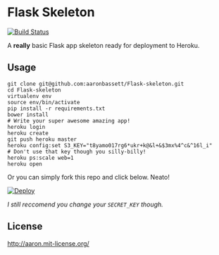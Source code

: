 Flask Skeleton
===========

[![Build Status](https://travis-ci.org/aaronbassett/Flask-skeleton.svg)](https://travis-ci.org/aaronbassett/Flask-skeleton)

A __really__ basic Flask app skeleton ready for deployment to Heroku.

Usage
----

    git clone git@github.com:aaronbassett/Flask-skeleton.git
    cd Flask-skeleton
    virtualenv env
    source env/bin/activate
    pip install -r requirements.txt
    bower install
    # Write your super awesome amazing app!
    heroku login
    heroku create
    git push heroku master
    heroku config:set S3_KEY="t8yamo017rg6*ukr+k@&l+&$3mx%4^c&^16l_i"
    # Don't use that key though you silly-billy!
    heroku ps:scale web=1
    heroku open

Or you can simply fork this repo and click below. Neato!

[![Deploy](https://www.herokucdn.com/deploy/button.png)](https://heroku.com/deploy)

_I still reccomend you change your `SECRET_KEY` though._

License
-------

http://aaron.mit-license.org/